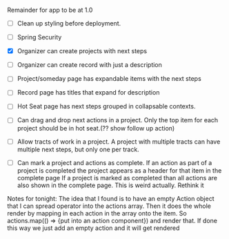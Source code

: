 Remainder for app to be at 1.0
- [ ] Clean up styling before deployment.
- [ ] Spring Security
- [X] Organizer can create projects with next steps 
- [ ] Organizer can create record with just a description
- [ ] Project/someday page has expandable items with the next steps
- [ ] Record page has titles that expand for description
- [ ] Hot Seat page has next steps grouped in collapsable contexts.
- [ ] Can drag and drop next actions in a project. Only the top item for each project should be in hot seat.(?? show follow up action)
- [ ] Allow tracts of work in a project. A project with multiple tracts can have multiple next steps, but only one per track.
- [ ] Can mark a project and actions as complete. If an action as part of a project is completed the project appears as a header for that item in the complete page
      If a project is marked as completed than all actions are also shown in the complete page. This is weird actually. Rethink it
      
      
Notes for tonight: The idea that I found is to have an empty Action object that I can spread operator into the actions array.
Then it does the whole render by mapping in each action in the array onto the item. So actions.map(() => {put into an action component}) and render that.
If done this way we just add an empty action and it will get rendered
